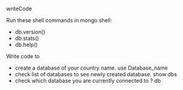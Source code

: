 writeCode

Run these shell commands in mongo shell:

- db.version()
- db.stats()
- db.help()

Write code to

- create a database of your country name.
use Database_name
- check list of databases to see newly created database.
show dbs
- check which database you are currently connected to ?
db
